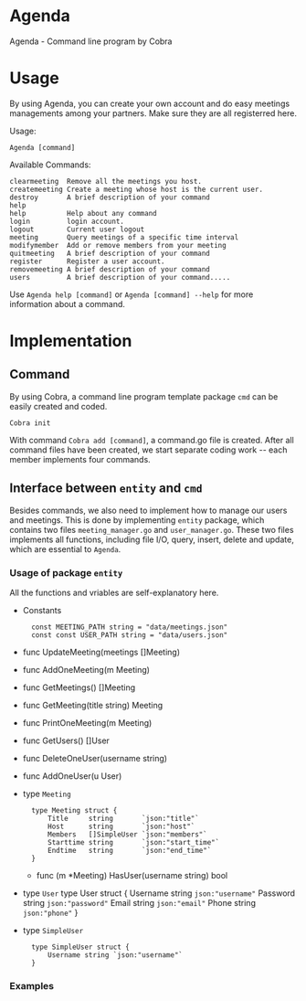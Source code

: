 # Agenda
Agenda - Command line program by Cobra

# Usage

By using Agenda, you can create your own account and do easy
meetings managements among your partners. Make sure they are all
registerred here.

Usage:

    Agenda [command]

Available Commands:

    clearmeeting  Remove all the meetings you host.
    createmeeting Create a meeting whose host is the current user.
    destroy       A brief description of your command
    help
    help          Help about any command
    login         login account.
    logout        Current user logout
    meeting       Query meetings of a specific time interval
    modifymember  Add or remove members from your meeting
    quitmeeting   A brief description of your command
    register      Register a user account.
    removemeeting A brief description of your command
    users         A brief description of your command.....

Use `Agenda help [command]` or `Agenda [command] --help` for more information about a command.

# Implementation

## Command

By using Cobra, a command line program template package `cmd` can be easily created and coded.

    Cobra init

With command `Cobra add [command]`, a command.go file is created. After all command files have been created, we start separate coding work -- each member implements four commands.

## Interface between `entity` and `cmd`

Besides commands, we also need to implement how to manage our users and meetings. This is done by implementing `entity` package, which contains two files `meeting_manager.go` and `user_manager.go`. These two files implements all functions, including file I/O, query, insert, delete and update, which are essential to `Agenda`.

### Usage of package `entity`

All the functions and vriables are self-explanatory here.

- Constants

        const MEETING_PATH string = "data/meetings.json"
        const const USER_PATH string = "data/users.json"

- func UpdateMeeting(meetings []Meeting)
- func AddOneMeeting(m Meeting)
- func GetMeetings() []Meeting
- func GetMeeting(title string) Meeting
- func PrintOneMeeting(m Meeting)
- func GetUsers() []User
- func DeleteOneUser(username string)
- func AddOneUser(u User)
- type `Meeting`

        type Meeting struct {
        	Title     string       `json:"title"`
        	Host      string       `json:"host"`
        	Members   []SimpleUser `json:"members"`
        	Starttime string       `json:"start_time"`
        	Endtime   string       `json:"end_time"`
        }

    * func (m *Meeting) HasUser(username string) bool
- type `User`
        type User struct {
            Username string `json:"username"`
            Password string `json:"password"`
            Email    string `json:"email"`
            Phone    string `json:"phone"`
        }

- type `SimpleUser`

        type SimpleUser struct {
            Username string `json:"username"`
        }

### Examples
